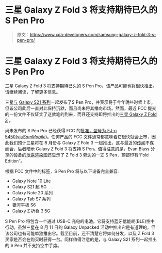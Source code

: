 # 三星 Galaxy Z Fold 3 将支持期待已久的 S Pen Pro

> 原文：<https://www.xda-developers.com/samsung-galaxy-z-fold-3-s-pen-pro/>

# 三星 Galaxy Z Fold 3 将支持期待已久的 S Pen Pro

三星 Galaxy Z Fold 3 将支持期待已久的 S Pen Pro，该产品可能也将很快推出。请继续阅读，了解更多信息。

三星[与](https://www.xda-developers.com/samsung-s-pen-pro-galaxy-s21-ultra-release-details/) [Galaxy S21 系列](https://www.xda-developers.com/samsung-galaxy-s21/)一起发布了S Pen Pro，并表示将于今年晚些时候上市。但该公司此后一直对此保持沉默，而且尚未将其推向市场。然而，最近 FCC 提交的一份文件不仅证实了这款笔的到来，而且还支持即将推出的[三星 Galaxy Z Fold 3](https://www.xda-developers.com/samsung-galaxy-z-fold-3/) 。

尚未发布的 S Pen Pro 已经获得 FCC 的[批准，型号为 EJ-p 5450(via](https://apps.fcc.gov/oetcf/eas/reports/ViewExhibitReport.cfm?mode=Exhibits&RequestTimeout=500&calledFromFrame=N&application_id=PQFsmd5Fd6mroqLRXdITpA%3D%3D&fcc_id=A3LEJP5450)[*SamMobile*](https://www.sammobile.com/news/galaxy-z-fold-3-s-pen-pro-compatibility-confirmed-fcc/?__cf_chl_jschl_tk__=07f253716e0bbe7ceca1be06cfada957d597a75a-1626123101-0-AWWH9lckJDE0MiEYq1oW6hqhaHS58KOT5p_Ytmn2mQ-u88brV1ShD6LytENoZumg1enpdSO6Ez6PDUvluZgmNH0B2z3gkaYUM6ZNpBpfZ8uOyAEETzzT7fStdXbc0f9UtcHcJnVNeUdSyULEEu2ohvYfPSBv-EH2l3eHBEQoY5zVEXSCfLz9EHIVmP3KPSq4dDtqu8hDrXKvXigyTdlgts8eNbjhoRsnn7m3Nm9sTYeK4GwOV9nkJkRCRv-twTbX62SaSolqS2mb6l2eTcW5aPadMusDJySPJUBfdFwUqgJU3-R15ARc79KcVmilaEWlBhLsEvij8Qp7eL70kkuvgJToTQWwe_JQLCr4Y8DKdoTQPn7Y7bH-J5G0q5lZWMo7pKWZfGjXA7WKyAYxjiqyVQAoq8u9hcXOK75kEAlYExtrnPi3vElqgeKxVkFuaOnrwQjK3LqQj4UXbRYsibL9iBABqzdXROxtHi-kQ3V2FeV3))。任何产品的 FCC 文件通常都意味着它很快就会上市，因此我们预计三星将在 8 月份与 Galaxy Z Fold 3 一起推出。这与最近的[传闻](https://www.xda-developers.com/fcc-listing-galaxy-z-fold-3-hint-s-pen-support/)不谋而合，后者暗示 Galaxy Z Fold 3 将支持 S Pen。值得注意的是，Evan Blass 分享的设备的[泄露渲染图](https://www.xda-developers.com/samsung-galaxy-z-fold-3-z-flip-3-renders-leak/)还显示了 Z Fold 3 旁边的一支 S Pen，顶部印有“Fold Edition”。

根据 FCC 文件中的标签，S Pen Pro 将与以下设备完全兼容:

*   Galaxy Note 10 Lite
*   Galaxy S21 超 5G
*   Galaxy Note 20 系列
*   Galaxy Tab S7 系列
*   银河平板 S6
*   Galaxy Z 折叠 3 5G

S Pen Pro 将包含一个通过 USB-C 充电的电池。它将支持蓝牙低能耗(BLE)空中行动。虽然三星在 8 月 11 日的 Galaxy Unpacked 活动中推出它是有道理的，但该公司也有可能单独推出它。截至目前，还不清楚它将如何分发，以及 Z Fold 3 买家是否会在购买时获得一台。同样值得注意的是，与 Galaxy S21 系列一起推出的 S Pen 并不支持空中手势。